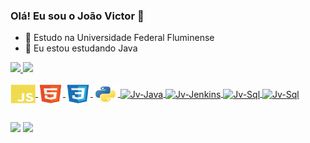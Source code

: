 ### Olá! Eu sou o João Victor 👋
- 🔭 Estudo na Universidade Federal Fluminense
- 🌱 Eu estou estudando Java

<div>
    <a href="https://github.com/CreatorJota">
    <img height="180em" src="https://github-readme-stats.vercel.app/api?username=CreatorJota&show_icons=true&theme=chartreuse-dark&include_all_comits=true&count_private=true"/>
    <img height="180em" src="https://github-readme-stats.vercel.app/api/top-langs/?username=CreatorJota&layout=compact&langs_count=16&theme=chartreuse-dark"/>
</div>

<div style="display: inline_block"><br>
    <img align="center" alt="Jv-Js" height="30" width="40" src="https://raw.githubusercontent.com/devicons/devicon/master/icons/javascript/javascript-plain.svg">
    <img align="center" alt="Jv-HTML" height="30" width="40" src="https://raw.githubusercontent.com/devicons/devicon/master/icons/html5/html5-original.svg">
    <img align="center" alt="Jv-CSS" height="30" width="40" src="https://raw.githubusercontent.com/devicons/devicon/master/icons/css3/css3-original.svg">
    <img align="center" alt="Jv-Python" height="30" width="40" src="https://raw.githubusercontent.com/devicons/devicon/master/icons/python/python-original.svg">
    <img align="center" alt="Jv-Java" height="30" width="40" src="https://cdn.jsdelivr.net/gh/devicons/devicon@latest/icons/java/java-original.svg"">
    <img align="center" alt="Jv-Jenkins" height="30" width="40" src="https://cdn.jsdelivr.net/gh/devicons/devicon@latest/icons/jenkins/jenkins-original.svg">
    <img align="center" alt="Jv-Sql" height="30" width="40" src="https://cdn.jsdelivr.net/gh/devicons/devicon@latest/icons/sqldeveloper/sqldeveloper-original.svg">
    <img align="center" alt="Jv-Sql" height="30" width="40" src="https://cdn.jsdelivr.net/gh/devicons/devicon@latest/icons/git/git-original-wordmark.svg" />
          
</div>

##

<div>
  <a href = "mailto:jv-oliveira07@hotmail.com"><img src="https://img.shields.io/badge/-Gmail-%23333?style=for-the-badge&logo=gmail&logoColor=white" target="_blank"></a>
  <a href="https://www.linkedin.com/in/devjoaovoc/" target="_blank"><img src="https://img.shields.io/badge/-LinkedIn-%230077B5?style=for-the-badge&logo=linkedin&logoColor=white" target="_blank"></a> 
</div>
